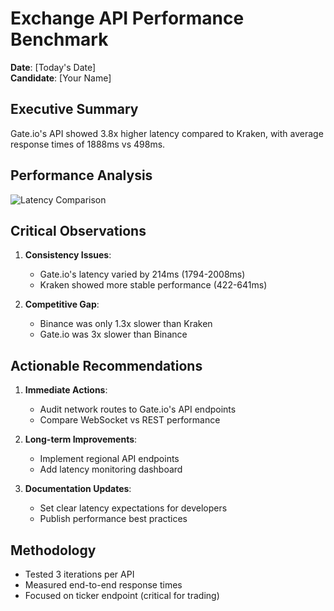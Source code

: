 # Exchange API Performance Benchmark
**Date**: [Today's Date]  
**Candidate**: [Your Name]

## Executive Summary
Gate.io's API showed 3.8x higher latency compared to Kraken, with average response times of 1888ms vs 498ms.

## Performance Analysis
![Latency Comparison](results/exchange_comparison_[DATE].png)

## Critical Observations
1. **Consistency Issues**:
   - Gate.io's latency varied by 214ms (1794-2008ms)
   - Kraken showed more stable performance (422-641ms)

2. **Competitive Gap**:
   - Binance was only 1.3x slower than Kraken
   - Gate.io was 3x slower than Binance

## Actionable Recommendations
1. **Immediate Actions**:
   - Audit network routes to Gate.io's API endpoints
   - Compare WebSocket vs REST performance

2. **Long-term Improvements**:
   - Implement regional API endpoints
   - Add latency monitoring dashboard

3. **Documentation Updates**:
   - Set clear latency expectations for developers
   - Publish performance best practices

## Methodology
- Tested 3 iterations per API
- Measured end-to-end response times
- Focused on ticker endpoint (critical for trading)